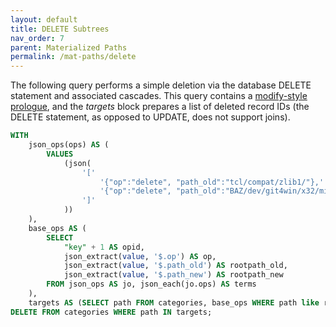 ```yaml
---
layout: default
title: DELETE Subtrees
nav_order: 7
parent: Materialized Paths
permalink: /mat-paths/delete
---
```


The following query performs a simple deletion via the database DELETE statement and associated cascades. This query contains a [modify-style prologue](modify#prologue), and the *targets* block prepares a list of deleted record IDs (the DELETE statement, as opposed to UPDATE, does not support joins).

~~~sql
WITH
    json_ops(ops) AS (
        VALUES
            (json(
                '['                                                                    ||
                    '{"op":"delete", "path_old":"tcl/compat/zlib1/"},'                 ||
                    '{"op":"delete", "path_old":"BAZ/dev/git4win/x32/mingw32/share/"}' ||
                ']'
            ))
    ),
    base_ops AS (
        SELECT
            "key" + 1 AS opid,
            json_extract(value, '$.op') AS op,
            json_extract(value, '$.path_old') AS rootpath_old,
            json_extract(value, '$.path_new') AS rootpath_new
        FROM json_ops AS jo, json_each(jo.ops) AS terms
    ),
    targets AS (SELECT path FROM categories, base_ops WHERE path like rootpath_old || '%')
DELETE FROM categories WHERE path IN targets;
~~~

